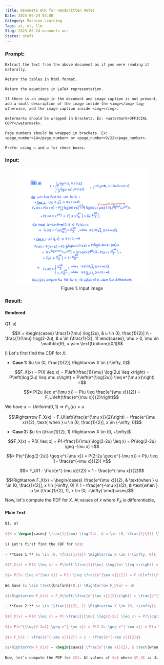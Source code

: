 ```yaml
---
Title: NanoNets OCR for Handwritten Notes
Date: 2025-06-24 07:00
Category: Machine Learning
Tags: ai, ml, llm
Slug: 2025-06-24-nanonets-ocr
Status: draft
---
```


### Prompt:

```
Extract the text from the above document as if you were reading it naturally. 

Return the tables in html format.

Return the equations in LaTeX representation.

If there is an image in the document and image caption is not present, add a small description of the image inside the <img></img> tag; otherwise, add the image caption inside <img></img>.

Watermarks should be wrapped in brackets. Ex: <watermark>OFFICIAL COPY</watermark>. 

Page numbers should be wrapped in brackets. Ex: <page_number>14</page_number> or <page_number>9/22</page_number>. 

Prefer using ☐ and ☑ for check boxes.
```

### Input:

<figure>
  <img src="../images/2025-06-24-nanonets-ocr/sc_1.png" alt="Example conversation" style="display: block; margin: 0 auto">
  <figcaption style="text-align: center">Figure 1. Input image</figcaption>
</figure>

### Result:

#### Rendered

Q1. a)

$$X = \begin{cases} \frac{1}{\mu} \log(2u), & u \in (0, \frac{1}{2}] \\ -\frac{1}{\mu} \log(2-2u), & u \in (\frac{1}{2}, 1) \end{cases}, \mu > 0, \mu \in \mathbb{R}, u \sim \text{Uniform}(0,1)$$

i) Let's first find the CDF for $X$:

- **Case 1:** $u \in (0, \frac{1}{2}] \Rightarrow X \in (-\infty, 0]$

$$F_X(x) = P(X \leq x) = P\left(\frac{1}{\mu} \log(2u) \leq x\right) = P\left(\log(2u) \leq \mu x\right) = P\left(e^{\log(2u)} \leq e^{\mu x}\right) =$$

$$= P(2u \leq e^{\mu x}) = P(u \leq \frac{e^{\mu x}}{2}) = F_U\left(\frac{e^{\mu x}}{2}\right)$$

We have $u \sim \text{Uniform}(0,1) \Rightarrow F_U(u) = u$

$$\Rightarrow F_X(x) = F_U\left(\frac{e^{\mu x}}{2}\right) = \frac{e^{\mu x}}{2}, \text{ when } u \in (0, \frac{1}{2}], x \in (-\infty, 0]$$

- **Case 2:** $u \in (\frac{1}{2}, 1) \Rightarrow X \in (0, +\infty)$

$$F_X(x) = P(X \leq x) = P(-\frac{1}{\mu} \log(2-2u) \leq x) = P(\log(2-2u) \geq -\mu x) =$$

$$= P(e^{\log(2-2u)} \geq e^{-\mu x}) = P(2-2u \geq e^{-\mu x}) = P(u \leq 1 - \frac{e^{-\mu x}}{2}) =$$

$$= F_U(1 - \frac{e^{-\mu x}}{2}) = 1 - \frac{e^{-\mu x}}{2}$$

$$\Rightarrow F_X(x) = \begin{cases} \frac{e^{\mu x}}{2}, & \text{when } u \in (0, \frac{1}{2}], x \in (-\infty, 0] \\ 1 - \frac{e^{-\mu x}}{2}, & \text{when } u \in (\frac{1}{2}, 1), x \in (0, +\infty) \end{cases}$$

Now, let's compute the PDF for $X$. At values of $x$ where $F_X$ is differentiable,

#### Plain Text

```latex
Q1. a)

$$X = \begin{cases} \frac{1}{\mu} \log(2u), & u \in (0, \frac{1}{2}] \\ -\frac{1}{\mu} \log(2-2u), & u \in (\frac{1}{2}, 1) \end{cases}, \mu > 0, \mu \in \mathbb{R}, u \sim \text{Uniform}(0,1)$$

i) Let's first find the CDF for $X$:

- **Case 1:** $u \in (0, \frac{1}{2}] \Rightarrow X \in (-\infty, 0]$

$$F_X(x) = P(X \leq x) = P\left(\frac{1}{\mu} \log(2u) \leq x\right) = P\left(\log(2u) \leq \mu x\right) = P\left(e^{\log(2u)} \leq e^{\mu x}\right) =$$

$$= P(2u \leq e^{\mu x}) = P(u \leq \frac{e^{\mu x}}{2}) = F_U\left(\frac{e^{\mu x}}{2}\right)$$

We have $u \sim \text{Uniform}(0,1) \Rightarrow F_U(u) = u$

$$\Rightarrow F_X(x) = F_U\left(\frac{e^{\mu x}}{2}\right) = \frac{e^{\mu x}}{2}, \text{ when } u \in (0, \frac{1}{2}], x \in (-\infty, 0]$$

- **Case 2:** $u \in (\frac{1}{2}, 1) \Rightarrow X \in (0, +\infty)$

$$F_X(x) = P(X \leq x) = P(-\frac{1}{\mu} \log(2-2u) \leq x) = P(\log(2-2u) \geq -\mu x) =$$

$$= P(e^{\log(2-2u)} \geq e^{-\mu x}) = P(2-2u \geq e^{-\mu x}) = P(u \leq 1 - \frac{e^{-\mu x}}{2}) =$$

$$= F_U(1 - \frac{e^{-\mu x}}{2}) = 1 - \frac{e^{-\mu x}}{2}$$

$$\Rightarrow F_X(x) = \begin{cases} \frac{e^{\mu x}}{2}, & \text{when } u \in (0, \frac{1}{2}], x \in (-\infty, 0] \\ 1 - \frac{e^{-\mu x}}{2}, & \text{when } u \in (\frac{1}{2}, 1), x \in (0, +\infty) \end{cases}$$

Now, let's compute the PDF for $X$. At values of $x$ where $F_X$ is differentiable,
```